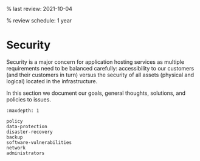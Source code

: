 % last review: 2021-10-04

% review schedule: 1 year

# Security

Security is a major concern for application hosting services as multiple
requirements need to be balanced carefully: accessibility to our customers
(and their customers in turn) versus the security of all assets (physical and
logical) located in the infrastructure.

In this section we document our goals, general thoughts, solutions, and
policies to issues.

```{toctree}
:maxdepth: 1

policy
data-protection
disaster-recovery
backup
software-vulnerabilities
network
administrators
```
